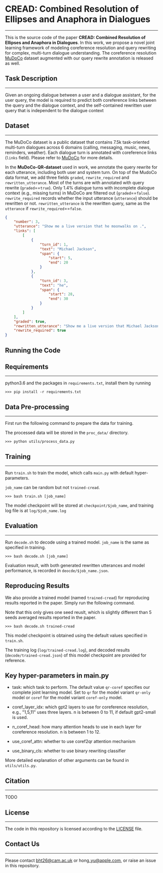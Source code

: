 # CREAD: Combined Resolution of Ellipses and Anaphora in Dialogues 
---
This is the source code of the paper **CREAD: Combined Resolution of Ellipses and Anaphora in Dialogues**.
In this work, we propose a novel joint learning framework of modeling coreference resolution and query rewriting for complex, multi-turn dialogue understanding.
The coreference resolution [MuDoCo](https://github.com/facebookresearch/mudoco) dataset augmented with our query rewrite annotation is released as well.

## Task Description
---
Given an ongoing dialogue between a user and a dialogue assistant, for the user query, the model is required to predict both coreference links between the query and the dialogue context, and the self\-contained rewritten user query that is independent to the dialogue context

## Dataset
---
The MuDoCo dataset is a public dataset that contains 7.5k task\-oriented multi\-turn dialogues across 6 domains (calling, messaging, music, news, reminders, weather). Each dialogue turn is annotated with coreference links (`links` field). Please refer to [MuDoCo](https://github.com/facebookresearch/mudoco) for more details.

In the **MuDoCo\-QR\-dataset** used in work, we annotate the query rewrite for each utterance, including both user and system turn. On top of the MudoCo data format, we add three fields `graded`, `rewrite_required` and `rewritten_utterance`. Most of the turns are with annotated with query rewrite (`graded`==`true`). Only 1.4% dialogue turns with incomplete dialogue context (e.g., missing turns) in MuDoCo are filtered out (`graded`==`false`). `rewrite_required` records whether the input utterance (`utterance`) should be rewritten or not. `rewritten_utterance` is the rewritten query, same as the `utterance` if `rewrite_required`==`false`.

```json
{
    "number": 3,
    "utterance": "Show me a live version that he moonwalks on .",
    "links": [
        [
            {
                "turn_id": 1,
                "text": "Michael Jackson",
                "span": {
                    "start": 5,
                    "end": 20
                }
            },
            {
                "turn_id": 3,
                "text": "he",
                "span": {
                    "start": 28,
                    "end": 30
                }
            }
        ]
    ],
    "graded": true,
    "rewritten_utterance": "Show me a live version that Michael Jackson moonwalks on",
    "rewrite_required": true
}
```

## Running the Code
## Requirements
---
python3.6 and the packages in `requirements.txt`, install them by running
```console
>>> pip install -r requirements.txt
```

## Data Pre-processing
---
First run the following command to prepare the data for training.

The processed data will be stored in the `proc_data/` directory.

```console
>>> python utils/process_data.py
```


## Training
---
Run `train.sh` to train the model, which calls `main.py` with default hyper-parameters.

`job_name` can be random but not `trained-cread`.

```console
>>> bash train.sh [job_name]
```

The model checkpoint will be stored at `checkpoint/$job_name`, and training log file is at `log/$job_name.log`


## Evaluation
---
Run `decode.sh` to decode using a trained model. `job_name` is the same as specified in training.

```console
>>> bash decode.sh [job_name]
```

Evaluation result, with both generated rewritten utterances and model performance, is recorded in `deocde/$job_name.json`.


## Reproducing Results
We also provide a trained model (named `trained-cread`) for reproducing results reported in the paper. Simply run the following command.

Note that this only gives one seed reuslt, which is slightly different than 5 seeds averaged results reported in the paper.

```console
>>> bash decode.sh trained-cread
```

This model checkpoint is obtained using the default values specified in `train.sh`.

The training log (`log/trained-cread.log`), and decoded results (`decode/trained-cread.json`) of this model checkpoint are provided for reference.


## Key hyper-parameters in main.py
- task: which task to perform. The default value `qr-coref` specifies our complete joint learning model. Set to `qr` for the model variant `qr-only` model or `coref` for the model variant `coref-only` model.

- coref\_layer\_idx: which gpt2 layers to use for coreference resolution, e.g., "1,5,11" uses three layers. n is between 0 to 11, if default gpt2\-small is used.
- n\_coref\_head: how many attention heads to use in each layer for coreference resolution. n is between 1 to 12.
- use_coref\_attn: whether to use coref2qr attention mechanism
- use\_binary\_cls: whether to use binary rewriting classifier

More detailed explanation of other arguments can be found in `utils/utils.py`.

## Citation
---
TODO

## License
---
The code in this repository is licensed according to the [LICENSE](LICENSE) file.

## Contact Us
---
Please contact bht26@cam.ac.uk or hong\_yu@apple.com, or raise an issue in this repository.

